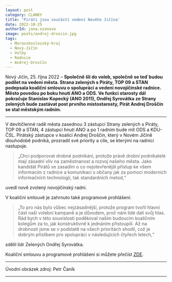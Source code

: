 ```yaml
---
layout: post
category: CLANKY
title: 'Piráti jsou součástí vedení Nového Jičína'
date: 2022-10-25
authorId: jana.ozanova		
image: posts/andrej-droscin.jpg
tags:					
  - Moravskoslezský-kraj
  - Nový-Jičín		
  - Volby
  - Radnice		
  - Andrej-Drosčín
---
```


Nový Jičín, 25. října 2022 – **Společně šli do voleb, společně se teď budou podílet na vedení města. Strana zelených s Piráty, TOP 09 a STAN podepsala koaliční smlouvu o spolupráci a vedení novojičínské radnice. Město povedou po boku hnutí ANO a ODS. Ve funkci starosty dál pokračuje Stanislav Kopecký (ANO 2011), Ondřej Syrovátka ze Strany zelených bude zastávat post prvního místostarosty, Pirát Andrej Droščín se stal městským radním.**

<hr />

V devítičlenné radě města zasednou 3 zástupci Strany zelených s Piráty, TOP 09 a STAN, 4 zástupci hnutí ANO a po 1 radním bude mít ODS a KDU-ČSL. Pirátský zástupce v koalici Andrej Droščín, který v Novém Jičíně dlouhodobě podniká, prozradil své priority a cíle, se kterými na radnici nastupuje.  

> „Chci podporovat drobné podnikání, protože právě drobní podnikatelé mají zásadní vliv na zaměstnanost a rozvoj našeho města. Jako kandidát Pirátů se zasadím o co nejotevřenější přístup ke všem informacím z radnice a komunikaci s občany jak za pomocí moderních informačních technologií, tak standardních metod,“

uvedl nově zvolený novojičínský radní.

V koaliční smlouvě je zahrnuto také programové prohlášení.

> „To pro nás bylo vůbec nejzásadnější, protože program tvořil hlavní část naší volební kampaně a je důvodem, proč nám lidé dali svůj hlas. Rád bych v této souvislosti poděkoval naším budoucím koaličním kolegům za to, jak konstruktivně k jednáním přistoupili. Až na drobnosti jsme se v podstatě na všech prioritách shodli, což je dobrým příslibem pro spolupráci v následujících čtyřech letech,“

sdělil lídr Zelených Ondřej Syrovátka.

Koaliční smlouvu a programové prohlášení si můžete přečíst [ZDE](https://zeleninj.cz/wp-content/uploads/sites/4/2022/10/Koali%C4%8Dn%C3%AD-smlouva-2022-2026-final-1.pdf "Koaliční smlouva 2022 Nový Jičín [PDF]").

---

Úvodní obrázek zdroj: Petr Čaník

- - -
